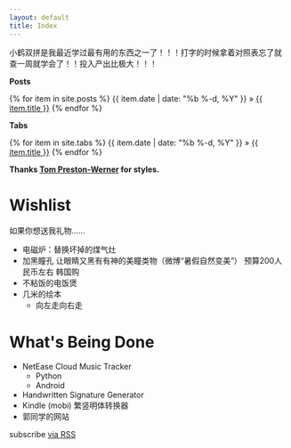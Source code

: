 ```yaml
---
layout: default
title: Index
---
```


小鹤双拼是我最近学过最有用的东西之一了！！！打字的时候拿着对照表忘了就
查一周就学会了！！投入产出比极大！！！

**Posts**

{% for item in site.posts %}
  <span>{{ item.date | date: "%b %-d, %Y" }}</span>
  &raquo;
  <a href="{{ item.url | prepend: site.baseurl}}">{{ item.title }}</a>
{% endfor %}

**Tabs**

{% for item in site.tabs %}
  <span>{{ item.date | date: "%b %-d, %Y" }}</span>
  &raquo;
  <a href="{{ item.url | prepend: site.baseurl}}">{{ item.title }}</a>
{% endfor %}

**Thanks [Tom Preston-Werner](http://tom.preston-werner.com/) for styles.**

# Wishlist

如果你想送我礼物……

- 电磁炉：替换坏掉的煤气灶
- 加黑瞳孔 让眼睛又黑有有神的美瞳类物（微博“暑假自然变美”） 预算200人民币左右 韩国购
- 不粘饭的电饭煲
- 几米的绘本
  - 向左走向右走

# What's Being Done

- NetEase Cloud Music Tracker
  - Python
  - Android
- Handwritten Signature Generator
- Kindle (mobi) 繁竖明体转换器
- 郭同学的网站

<p class="rss-subscribe">subscribe <a href="{{ "/feed.xml" | prepend: site.baseurl }}">via RSS</a></p>
